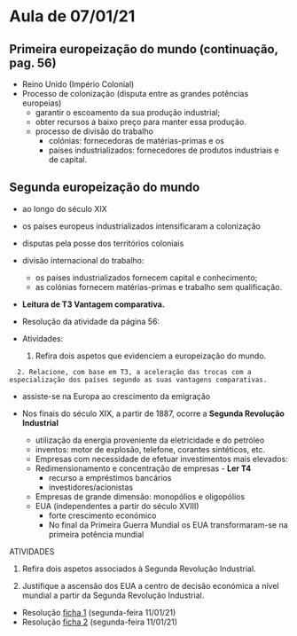 # Aula de 07/01/21

## Primeira europeização do mundo (continuação, pag. 56)
   + Reino Unido (Império Colonial)
   + Processo de colonização (disputa entre as grandes potências europeias)
     - garantir o escoamento da sua produção industrial;
     - obter recursos a baixo preço para manter essa produção.
	 - processo de divisão do trabalho 
	    -  colónias:  fornecedoras de matérias-primas e os 
	    - países industrializados: fornecedores de produtos industriais e de capital.
		

## Segunda europeização do mundo
   - ao longo do século XIX
   - os países europeus industrializados intensificaram a colonização
   - disputas pela posse dos territórios coloniais
   - divisão internacional do trabalho:
      - os países industrializados fornecem capital e conhecimento;
      - as colónias fornecem matérias-primas e trabalho sem qualificação.

   - **Leitura de T3 Vantagem comparativa.**
   - Resolução da atividade da página 56:

   - Atividades:
       1. Refira dois aspetos que evidenciem a europeização do mundo.
<!-- Referir, por exemplo, a colonização de outros continentes pelos europeus e o fornecimento de bens e capitais ao Resto do Mundo. -->

      2. Relacione, com base em T3, a aceleração das trocas com a especialização dos países segundo as suas vantagens comparativas.

<!-- As trocas internacionais de bens resultam das diferenças entre países em termos de custos relativos, ou seja, os países tenderam a exportar os produtos que apresentavam preços mais competitivos. Os países industrializados exportavam capital e conhecimento e as colónias matérias-primas e trabalho sem qualificação. -->


   - assiste-se na Europa ao crescimento da emigração 

   - Nos finais do século XIX, a partir de 1887, ocorre a **Segunda Revolução Industrial**
       - utilização da energia proveniente da eletricidade e do petróleo 
	   - inventos: motor de explosão, telefone, corantes sintéticos, etc.
	   - Empresas com necessidade de efetuar investimentos mais elevados:
	   - Redimensionamento e concentração de empresas - **Ler T4**
	        - recurso a empréstimos bancários
            - investidores/acionistas
	   - Empresas de grande dimensão: monopólios e oligopólios
	   - EUA (independentes a partir do século XVIII)
            - forte crescimento económico
            - No final da Primeira Guerra Mundial os EUA transformaram-se na primeira potência mundial

ATIVIDADES

1. Refira dois aspetos associados à Segunda Revolução Industrial.
<!-- Referir, por exemplo, a utilização da energia proveniente da eletricidade e do petróleo e o redimensionamento das empresas. -->

2. Justifique a ascensão dos EUA a centro de decisão económica a nível mundial a partir da Segunda Revolução Industrial.
<!-- Os EUA, durante o século XIX, registaram um forte crescimento   económico, transformando-se numa grande potência económica e concorrendo nos mercados internacionais com os países europeus. A Primeira Guerra Mundial (1914-1918) abalou fortemente a Europa e beneficiou os EUA, pois permitiu-lhes expandirem a sua capacidade produtiva como fornecedores dos países beligerantes durante a guerra e   como   fornecedores   de   equipamento para   a   recuperação   económica   no   pós-guerra. No seu final, os EUA transformaram-se na primeira potência mundial. -->


- Resolução [ficha 1](https://github.com/miguelpalhoto/12F_Econ_C/blob/main/Fichas/F2.pdf) (segunda-feira 11/01/21) 
- Resolução [ficha 2](https://github.com/miguelpalhoto/12F_Econ_C/blob/main/Fichas/F1.pdf) (segunda-feira 11/01/21) 


